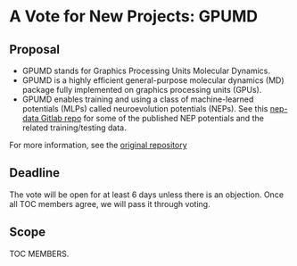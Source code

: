# A Vote for New Projects: GPUMD

## Proposal
 - GPUMD stands for Graphics Processing Units Molecular Dynamics.
 - GPUMD is a highly efficient general-purpose molecular dynamics (MD) package fully implemented on graphics processing units (GPUs).
 - GPUMD enables training and using a class of machine-learned potentials (MLPs) called neuroevolution potentials (NEPs). See this [nep-data Gitlab repo](https://gitlab.com/brucefan1983/nep-data) for some of the published NEP potentials and the related training/testing data.

For more information, see the [original repository](https://github.com/brucefan1983/GPUMD)


## Deadline
The vote will be open for at least 6 days unless there is an objection. Once all TOC members agree, we will pass it through voting.

## Scope
TOC MEMBERS.
